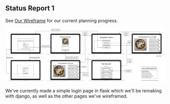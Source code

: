 ## Status Report 1

See [Our Wireframe](https://github.com/Dominic-Miller/Latte-Rorschach/blob/main/documentation/Final%20Wireframe%20Latte%20Project.PNG) for our current planning progress.

![wireframe of app](https://github.com/Dominic-Miller/Latte-Rorschach/blob/main/documentation/Final%20Wireframe%20Latte%20Project.PNG)

We've currently made a simple login page in flask which we'll be remaking with django, as well as the other pages we've wireframed.
